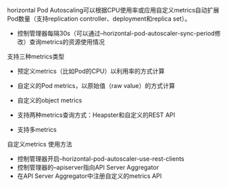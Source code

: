 horizontal Pod Autoscaling可以根据CPU使用率或应用自定义metrics自动扩展Pod数量（支持replication controller、deployment和replica set）。

* 控制管理器每隔30s（可以通过–horizontal-pod-autoscaler-sync-period修改）查询metrics的资源使用情况

支持三种metrics类型

* 预定义metrics（比如Pod的CPU）以利用率的方式计算
* 自定义的Pod metrics，以原始值（raw value）的方式计算
* 自定义的object metrics

* 支持两种metrics查询方式：Heapster和自定义的REST API
* 支持多metrics


自定义metrics
使用方法

+ 控制管理器开启–horizontal-pod-autoscaler-use-rest-clients
+ 控制管理器的–apiserver指向API Server Aggregator
+ 在API Server Aggregator中注册自定义的metrics API

